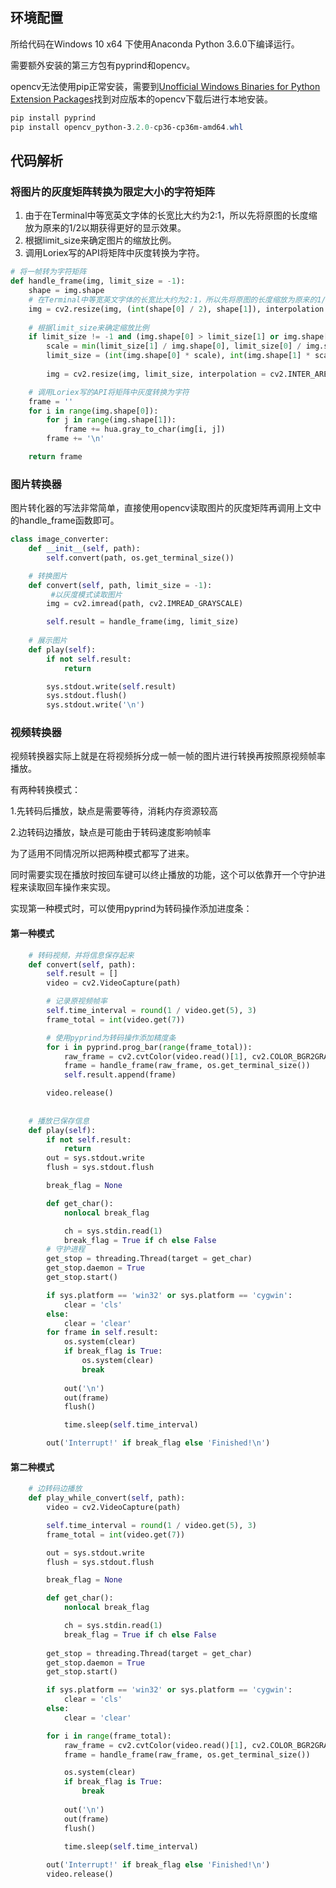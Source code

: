 ## 环境配置

所给代码在Windows 10 x64 下使用Anaconda Python 3.6.0下编译运行。

需要额外安装的第三方包有pyprind和opencv。

opencv无法使用pip正常安装，需要到[Unofficial Windows Binaries for Python Extension Packages](http://www.lfd.uci.edu/~gohlke/pythonlibs/)找到对应版本的opencv下载后进行本地安装。

```powershell
pip install pyprind
pip install opencv_python-3.2.0-cp36-cp36m-amd64.whl
```

## 代码解析

### 将图片的灰度矩阵转换为限定大小的字符矩阵

1. 由于在Terminal中等宽英文字体的长宽比大约为2:1，所以先将原图的长度缩放为原来的1/2以期获得更好的显示效果。
2. 根据limit_size来确定图片的缩放比例。
3. 调用Loriex写的API将矩阵中灰度转换为字符。

```python
# 将一帧转为字符矩阵
def handle_frame(img, limit_size = -1):
	shape = img.shape
    # 在Terminal中等宽英文字体的长宽比大约为2:1，所以先将原图的长度缩放为原来的1/2以期获得更好的显示效果
	img = cv2.resize(img, (int(shape[0] / 2), shape[1]), interpolation = cv2.INTER_AREA)
	
    # 根据limit_size来确定缩放比例
	if limit_size != -1 and (img.shape[0] > limit_size[1] or img.shape[1] > limitsize[0]):
		scale = min(limit_size[1] / img.shape[0], limit_size[0] / img.shape[1])
		limit_size = (int(img.shape[0] * scale), int(img.shape[1] * scale))
		
		img = cv2.resize(img, limit_size, interpolation = cv2.INTER_AREA)

    # 调用Loriex写的API将矩阵中灰度转换为字符
	frame = ''
	for i in range(img.shape[0]):
		for j in range(img.shape[1]):
			frame += hua.gray_to_char(img[i, j])
		frame += '\n'

	return frame
```

### 图片转换器

图片转化器的写法非常简单，直接使用opencv读取图片的灰度矩阵再调用上文中的handle_frame函数即可。

```python
class image_converter:
	def __init__(self, path):
		self.convert(path, os.get_terminal_size())

	# 转换图片
	def convert(self, path, limit_size = -1):
         #以灰度模式读取图片
		img = cv2.imread(path, cv2.IMREAD_GRAYSCALE)

		self.result = handle_frame(img, limit_size)
	
	# 展示图片
	def play(self):
		if not self.result:
			return 

		sys.stdout.write(self.result)
		sys.stdout.flush()
		sys.stdout.write('\n')
```



### 视频转换器

视频转换器实际上就是在将视频拆分成一帧一帧的图片进行转换再按照原视频帧率播放。

有两种转换模式：

1.先转码后播放，缺点是需要等待，消耗内存资源较高

2.边转码边播放，缺点是可能由于转码速度影响帧率

为了适用不同情况所以把两种模式都写了进来。

同时需要实现在播放时按回车键可以终止播放的功能，这个可以依靠开一个守护进程来读取回车操作来实现。

实现第一种模式时，可以使用pyprind为转码操作添加进度条：

#### 第一种模式

```python
	# 转码视频，并将信息保存起来
	def convert(self, path):
		self.result = []
		video = cv2.VideoCapture(path)

		# 记录原视频帧率
		self.time_interval = round(1 / video.get(5), 3) 
		frame_total = int(video.get(7))

        # 使用pyprind为转码操作添加精度条
		for i in pyprind.prog_bar(range(frame_total)):
			raw_frame = cv2.cvtColor(video.read()[1], cv2.COLOR_BGR2GRAY)
			frame = handle_frame(raw_frame, os.get_terminal_size())
			self.result.append(frame)

		video.release()
        
    
    # 播放已保存信息
	def play(self):
		if not self.result:
			return 
		out = sys.stdout.write
		flush = sys.stdout.flush

		break_flag = None

		def get_char():
			nonlocal break_flag

			ch = sys.stdin.read(1)
			break_flag = True if ch else False
		# 守护进程
		get_stop = threading.Thread(target = get_char)
		get_stop.daemon = True
		get_stop.start()

		if sys.platform == 'win32' or sys.platform == 'cygwin':
			clear = 'cls'
		else:
			clear = 'clear'
		for frame in self.result:
			os.system(clear)
			if break_flag is True:
				os.system(clear)
				break
			
			out('\n')
			out(frame)
			flush()

			time.sleep(self.time_interval)

		out('Interrupt!' if break_flag else 'Finished!\n')
```

#### 第二种模式

```python
	# 边转码边播放
	def play_while_convert(self, path):
		video = cv2.VideoCapture(path)

		self.time_interval = round(1 / video.get(5), 3)
		frame_total = int(video.get(7))

		out = sys.stdout.write
		flush = sys.stdout.flush

		break_flag = None

		def get_char():
			nonlocal break_flag

			ch = sys.stdin.read(1)
			break_flag = True if ch else False
		
		get_stop = threading.Thread(target = get_char)
		get_stop.daemon = True
		get_stop.start()

		if sys.platform == 'win32' or sys.platform == 'cygwin':
			clear = 'cls'
		else:
			clear = 'clear'

		for i in range(frame_total):
			raw_frame = cv2.cvtColor(video.read()[1], cv2.COLOR_BGR2GRAY)
			frame = handle_frame(raw_frame, os.get_terminal_size())

			os.system(clear)
			if break_flag is True:
				break
			
			out('\n')
			out(frame)
			flush()

			time.sleep(self.time_interval)
			
		out('Interrupt!' if break_flag else 'Finished!\n')
		video.release()
```

